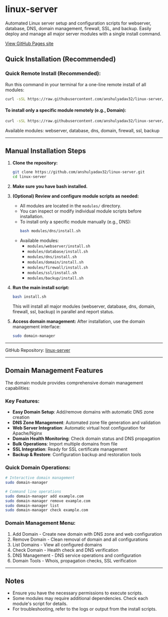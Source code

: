 

# linux-server

Automated Linux server setup and configuration scripts for webserver, database, DNS, domain management, firewall, SSL, and backup. Easily deploy and manage all major server modules with a single install command.

[View GitHub Pages site](https://anshulyadav32.github.io/linux-server/)



## Quick Installation (Recommended)




### Quick Remote Install (Recommended):
Run this command in your terminal for a one-line remote install of all modules:
```bash
curl -sSL https://raw.githubusercontent.com/anshulyadav32/linux-server/main/s1.sh | bash
```

#### To install only a specific module remotely (e.g., Domain):
```bash
curl -sSL https://raw.githubusercontent.com/anshulyadav32/linux-server/main/s1.sh | bash -s domain
```

Available modules: webserver, database, dns, domain, firewall, ssl, backup


---

## Manual Installation Steps

1. **Clone the repository:**
   ```bash
   git clone https://github.com/anshulyadav32/linux-server.git
   cd linux-server
   ```

2. **Make sure you have bash installed.**


3. **(Optional) Review and configure module scripts as needed:**
    - All modules are located in the `modules/` directory.
    - You can inspect or modify individual module scripts before installation.
    - To install only a specific module manually (e.g., DNS):
       ```bash
       bash modules/dns/install.sh
       ```
    - Available modules:
      - `modules/webserver/install.sh`
      - `modules/database/install.sh`
      - `modules/dns/install.sh`
      - `modules/domain/install.sh`
      - `modules/firewall/install.sh`
      - `modules/ssl/install.sh`
      - `modules/backup/install.sh`

4. **Run the main install script:**
   ```bash
   bash install.sh
   ```
   This will install all major modules (webserver, database, dns, domain, firewall, ssl, backup) in parallel and report status.

5. **Access domain management:**
   After installation, use the domain management interface:
   ```bash
   sudo domain-manager
   ```

---

GitHub Repository: [linux-server](https://github.com/anshulyadav32/linux-server)

---

## Domain Management Features

The domain module provides comprehensive domain management capabilities:

### Key Features:
- **Easy Domain Setup**: Add/remove domains with automatic DNS zone creation
- **DNS Zone Management**: Automated zone file generation and validation
- **Web Server Integration**: Automatic virtual host configuration for Apache/Nginx
- **Domain Health Monitoring**: Check domain status and DNS propagation
- **Bulk Operations**: Import multiple domains from file
- **SSL Integration**: Ready for SSL certificate management
- **Backup & Restore**: Configuration backup and restoration tools

### Quick Domain Operations:
```bash
# Interactive domain management
sudo domain-manager

# Command line operations
sudo domain-manager add example.com
sudo domain-manager remove example.com
sudo domain-manager list
sudo domain-manager check example.com
```

### Domain Management Menu:
1. Add Domain - Create new domain with DNS zone and web configuration
2. Remove Domain - Clean removal of domain and all configurations
3. List Domains - View all configured domains
4. Check Domain - Health check and DNS verification
5. DNS Management - DNS service operations and configuration
6. Domain Tools - Whois, propagation checks, SSL verification

---

## Notes
- Ensure you have the necessary permissions to execute scripts.
- Some modules may require additional dependencies. Check each module's script for details.
- For troubleshooting, refer to the logs or output from the install scripts.
